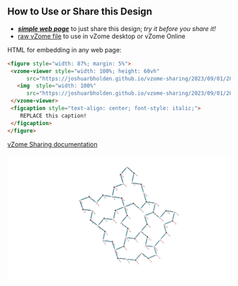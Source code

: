 
## How to Use or Share this Design

 - [***simple web page***](<https://joshuarbholden.github.io/vzome-sharing/2023/09/01/20-21-59-mystic-prism/>) to just share this design; *try it before you share it!*
 - [raw vZome file](<https://raw.githubusercontent.com/joshuarbholden/vzome-sharing/main/2023/09/01/20-21-59-mystic-prism/mystic-prism.vZome>) to use in vZome desktop or vZome Online
 
 HTML for embedding in any web page:
 ```html
<figure style="width: 87%; margin: 5%">
  <vzome-viewer style="width: 100%; height: 60vh"
       src="https://joshuarbholden.github.io/vzome-sharing/2023/09/01/20-21-59-mystic-prism/mystic-prism.vZome" >
    <img  style="width: 100%"
       src="https://joshuarbholden.github.io/vzome-sharing/2023/09/01/20-21-59-mystic-prism/mystic-prism.png" >
  </vzome-viewer>
  <figcaption style="text-align: center; font-style: italic;">
     REPLACE this caption!
  </figcaption>
</figure>
 ```

[vZome Sharing documentation](https://vzome.github.io/vzome/sharing.html#how-it-works)

![Image](<mystic-prism.png>)


